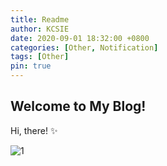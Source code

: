 ```yaml
---
title: Readme
author: KCSIE
date: 2020-09-01 18:32:00 +0800
categories: [Other, Notification]
tags: [Other]
pin: true
---
```


## Welcome to My Blog!

Hi, there!  ✨

![1](https://s1.ax1x.com/2020/10/05/0Ygijg.jpg)